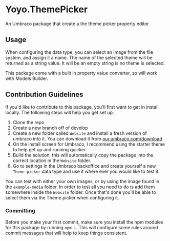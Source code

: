 # Yoyo.ThemePicker

An Umbraco package that create a the theme picker property editor

## Usage

When configuring the data type, you can select an image from the file system, and assign it a name. The name of the selected theme will be returned as a string value. It will be an empty string is no theme is selected.

This package come with a built in property value converter, so will work with Models Builder.

## Contribution Guidelines

If you'd like to contribute to this package, you'll first want to get in install locally. The following steps will help you get set up.

1. Clone the repo
2. Create a new branch off of develop
3. Create a new folder called `Website` and install a fresh version of umbraco into it. You can download it from [our.umbraco.com/download](https://our.umbraco.com/download/)
4. On the install screen for Umbraco, I recommend using the starter theme to help get up and running quicker.
5. Build the solution, this will automatically copy the package into the correct location in the `Website` folder.
6. Go to settings in the Umbraco backoffice and create yourself a new `Theme picker` data type and use it where ever you would like to test it.

You can test with either your own images, or by using the image found in the `example-media` folder. In order to test all you need to do is add them somewhere inside the `Website` folder. Once that's done you'll be able to select them via the Theme picker when configuring it.

### Committing

Before you make your first commit, make sure you install the npm modules for this package by running `npm i`. This will configure some rules around commit messages that will help to keep things consistent.
